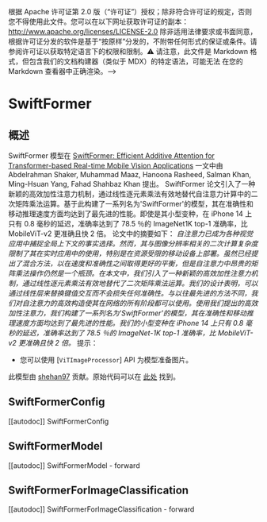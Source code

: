 <!--版权所有2023年HuggingFace团队保留所有权利。-->
根据 Apache 许可证第 2.0 版（“许可证”）授权；除非符合许可证的规定，否则您不得使用此文件。您可以在以下网址获取许可证的副本：
http://www.apache.org/licenses/LICENSE-2.0
除非适用法律要求或书面同意，根据许可证分发的软件是基于“按原样”分发的，不附带任何形式的保证或条件。请参阅许可证以获取特定语言下的权限和限制。⚠️ 请注意，此文件是 Markdown 格式，但包含我们的文档构建器（类似于 MDX）的特定语法，可能无法
在您的 Markdown 查看器中正确渲染。-->


# SwiftFormer

## 概述

SwiftFormer 模型在 [SwiftFormer: Efficient Additive Attention for Transformer-based Real-time Mobile Vision Applications](https://arxiv.org/abs/2303.15446) 一文中由 Abdelrahman Shaker, Muhammad Maaz, Hanoona Rasheed, Salman Khan, Ming-Hsuan Yang, Fahad Shahbaz Khan 提出。
SwiftFormer 论文引入了一种新颖的高效加性注意力机制，通过线性逐元素乘法有效地替代自注意力计算中的二次矩阵乘法运算。基于此构建了一系列名为'SwiftFormer'的模型，其在准确性和移动推理速度方面均达到了最先进的性能。即使是其小型变种，在 iPhone 14 上只有 0.8 毫秒的延迟，准确率达到了 78.5 ％的 ImageNet1K top-1 准确率，比 MobileViT-v2 更准确且快 2 倍。
论文中的摘要如下：
*自注意力已成为各种视觉应用中捕捉全局上下文的事实选择。然而，其与图像分辨率相关的二次计算复杂度限制了其在实时应用中的使用，特别是在资源受限的移动设备上部署。虽然已经提出了混合方法，以在速度和准确性之间取得更好的平衡，但是自注意力中昂贵的矩阵乘法操作仍然是一个瓶颈。在本文中，我们引入了一种新颖的高效加性注意力机制，通过线性逐元素乘法有效地替代了二次矩阵乘法运算。我们的设计表明，可以通过线性层来替换键值交互而不会损失任何准确性。与以往最先进的方法不同，我们对自注意力的高效构造使其在网络的所有阶段都可以使用。使用我们提出的高效加性注意力，我们构建了一系列名为'SwiftFormer'的模型，其在准确性和移动推理速度方面均达到了最先进的性能。我们的小型变种在 iPhone 14 上只有 0.8 毫秒的延迟，准确率达到了 78.5 ％的 ImageNet-1K top-1 准确率，比 MobileViT-v2 更准确且快 2 倍。*
提示：    

- 您可以使用 [`ViTImageProcessor`] API 为模型准备图片。

此模型由 [shehan97](https://huggingface.co/shehan97) 贡献。原始代码可以在 [此处](https://github.com/Amshaker/SwiftFormer) 找到。

## SwiftFormerConfig
[[autodoc]] SwiftFormerConfig
## SwiftFormerModel
[[autodoc]] SwiftFormerModel    - forward
## SwiftFormerForImageClassification
[[autodoc]] SwiftFormerForImageClassification    - forward